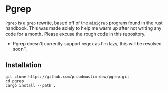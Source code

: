 # Pgrep

`Pgrep` is a `grep` rewrite, based off of the `minigrep` program found in the rust handbook. This was made solely to help me warm up after not writing any code for a month. Please excuse the rough code in this repository.

* Pgrep doesn't currently support regex as I'm lazy, this will be resolved soon™️.

## Installation
```shell
git clone https://github.com/proudmuslim-dev/pgrep.git
cd pgrep
cargo install --path .
```

